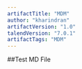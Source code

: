 ```yaml
---
artifactTitle: "MDM"
author: "kharindran"
artifactVersion: "1.0"
talendVersion: "7.0.1"
artifactTags: "MDM"
---
```


##Test MD File